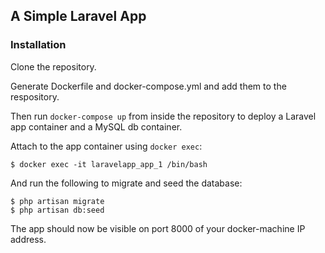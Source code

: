 ## A Simple Laravel App 

### Installation

Clone the repository.

Generate Dockerfile and docker-compose.yml and add them to the respository. 

Then run `docker-compose up` from inside the repository to deploy a Laravel app container and a MySQL db container.

Attach to the app container using `docker exec`:

	$ docker exec -it laravelapp_app_1 /bin/bash

And run the following to migrate and seed the database:

	$ php artisan migrate
	$ php artisan db:seed

The app should now be visible on port 8000 of your docker-machine IP address.
